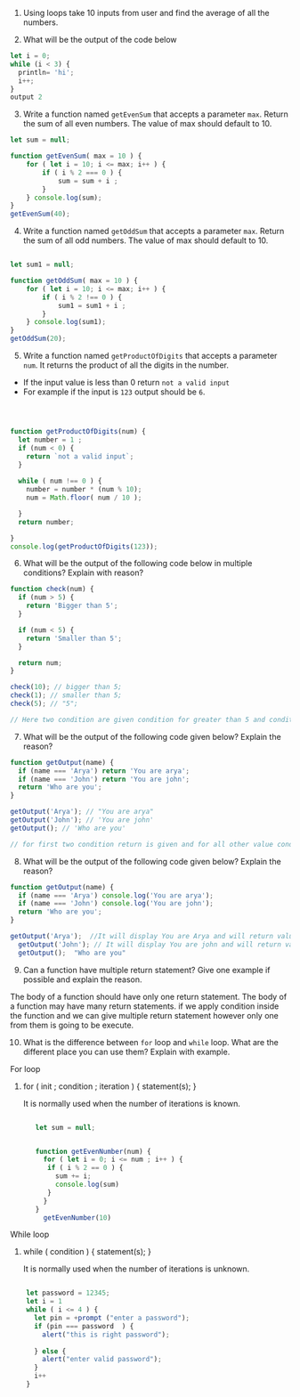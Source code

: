 1. Using loops take 10 inputs from user and find the average of all the numbers.



2. What will be the output of the code below

```js
let i = 0;
while (i < 3) {
  println= 'hi';
  i++;
}
output 2
```

3. Write a function named `getEvenSum` that accepts a parameter `max`. Return the sum of all even numbers. The value of max should default to 10.

```js
let sum = null;

function getEvenSum( max = 10 ) {
    for ( let i = 10; i <= max; i++ ) {
        if ( i % 2 === 0 ) {
            sum = sum + i ;
        } 
    } console.log(sum);
}
getEvenSum(40);


```




4. Write a function named `getOddSum` that accepts a parameter `max`. Return the sum of all odd numbers. The value of max should default to 10.



```js 

let sum1 = null;

function getOddSum( max = 10 ) {
    for ( let i = 10; i <= max; i++ ) {
        if ( i % 2 !== 0 ) {
            sum1 = sum1 + i ;
        } 
    } console.log(sum1);
}
getOddSum(20);


```



5. Write a function named `getProductOfDigits` that accepts a parameter `num`. It returns the product of all the digits in the number.

- If the input value is less than 0 return `not a valid input`
- For example if the input is `123` output should be `6`.


```js



function getProductOfDigits(num) {
  let number = 1 ;
  if (num < 0) {
    return `not a valid input`;
  } 
  
  while ( num !== 0 ) {
    number = number * (num % 10);
    num = Math.floor( num / 10 );

  }
  return number;

}
console.log(getProductOfDigits(123));


```



6. What will be the output of the following code below in multiple conditions? Explain with reason?

```js
function check(num) {
  if (num > 5) {
    return 'Bigger than 5';
  }

  if (num < 5) {
    return 'Smaller than 5';
  }

  return num;
}

check(10); // bigger than 5;
check(1); // smaller than 5;
check(5); // "5";

// Here two condition are given condition for greater than 5 and condition for lesser than 5 and for remaining return should be num which is entered. so 5 is coming into remaining and output is coming string 5.

```

7. What will be the output of the following code given below? Explain the reason?

```js
function getOutput(name) {
  if (name === 'Arya') return 'You are arya';
  if (name === 'John') return 'You are john';
  return 'Who are you';
}

getOutput('Arya'); // "You are arya"
getOutput('John'); // 'You are john'
getOutput(); // 'Who are you'

// for first two condition return is given and for all other value condition is given "Who are you?"

```

8. What will be the output of the following code given below? Explain the reason?

```js
function getOutput(name) {
  if (name === 'Arya') console.log('You are arya');
  if (name === 'John') console.log('You are john');
  return 'Who are you';
}

getOutput('Arya');  //It will display You are Arya and will return value will be Who are because return value for all is same.
  getOutput('John'); // It will display You are john and will return value will be Who are because return value for all is same.
  getOutput();  "Who are you"

```

9. Can a function have multiple return statement? Give one example if possible and explain the reason.

 The body of a function should have only one return statement. 
 The body of a function may have many return statements. 
 if we apply condition inside the function and we can give multiple return statement however only one from them is going to be execute.






10. What is the difference between `for` loop and `while` loop. What are the different place you can use them? Explain with example.

For loop

1. for ( init ; condition ; iteration )
   { statement(s); }

   It is normally used when the number of iterations is known.


   ```js

      let sum = null;


      function getEvenNumber(num) {
        for ( let i = 0; i <= num ; i++ ) {
         if ( i % 2 == 0 ) {
           sum += i;
           console.log(sum)
         }
        } 
      }
        getEvenNumber(10)      

   ```

 
While loop

1. while ( condition )
    { statement(s); }

    It is normally used when the number of iterations is unknown.

```js 

    let password = 12345; 
    let i = 1
    while ( i <= 4 ) {
      let pin = +prompt ("enter a password");
      if (pin === password  ) {    
        alert("this is right password");
        
      } else {
        alert("enter valid password");
      }
      i++
    }





```